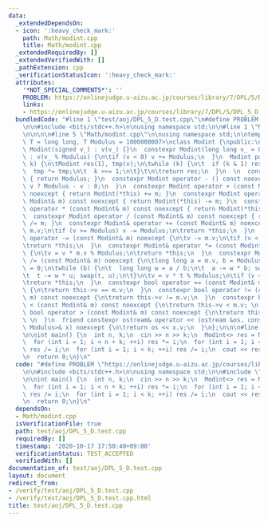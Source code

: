 ```yaml
---
data:
  _extendedDependsOn:
  - icon: ':heavy_check_mark:'
    path: Math/modint.cpp
    title: Math/modint.cpp
  _extendedRequiredBy: []
  _extendedVerifiedWith: []
  _pathExtension: cpp
  _verificationStatusIcon: ':heavy_check_mark:'
  attributes:
    '*NOT_SPECIAL_COMMENTS*': ''
    PROBLEM: https://onlinejudge.u-aizu.ac.jp/courses/library/7/DPL/5/DPL_5_D
    links:
    - https://onlinejudge.u-aizu.ac.jp/courses/library/7/DPL/5/DPL_5_D
  bundledCode: "#line 1 \"test/aoj/DPL_5_D.test.cpp\"\n#define PROBLEM \"https://onlinejudge.u-aizu.ac.jp/courses/library/7/DPL/5/DPL_5_D\"\
    \n\n#include <bits/stdc++.h>\n\nusing namespace std;\n\n#line 1 \"Math/modint.cpp\"\
    \n\n\n\n#line 5 \"Math/modint.cpp\"\n\nusing namespace std;\n\ntemplate<typename\
    \ T = long long, T Modulus = 1000000007>\nclass Modint {\npublic:\n  T v;\n  constexpr\
    \ Modint(signed v_) : v(v_) {}\n  constexpr Modint(long long v_ = 0) noexcept\
    \ : v(v_ % Modulus) {\n\tif (v < 0) v += Modulus;\n  }\n  Modint pow (long long\
    \ k) {\n\tModint res(1), tmp(v);\n\twhile (k) {\n\t  if (k & 1) res *= tmp;\n\t\
    \  tmp *= tmp;\n\t  k >>= 1;\n\t}\t\n\treturn res;\n  }\n  \n  constexpr int getMod()\
    \ { return Modulus; }\n  constexpr Modint operator - () const noexcept {\n\treturn\
    \ v ? Modulus - v : 0;\n  }\n  constexpr Modint operator + (const Modint& m) const\
    \ noexcept { return Modint(*this) += m; }\n  constexpr Modint operator - (const\
    \ Modint& m) const noexcept { return Modint(*this) -= m; }\n  constexpr Modint\
    \ operator * (const Modint& m) const noexcept { return Modint(*this) *= m; }\n\
    \  constexpr Modint operator / (const Modint& m) const noexcept { return Modint(*this)\
    \ /= m; }\n  constexpr Modint& operator += (const Modint& m) noexcept {\n\tv +=\
    \ m.v;\n\tif (v >= Modulus) v -= Modulus;\n\treturn *this;\n  }\n  constexpr Modint&\
    \ operator -= (const Modint& m) noexcept {\n\tv -= m.v;\n\tif (v < 0) v += Modulus;\n\
    \treturn *this;\n  }\n  constexpr Modint& operator *= (const Modint& m) noexcept\
    \ {\n\tv = v * m.v % Modulus;\n\treturn *this;\n  }\n  constexpr Modint& operator\
    \ /= (const Modint& m) noexcept {\n\tlong long a = m.v, b = Modulus, t = 1, u\
    \ = 0;\n\twhile (b) {\n\t  long long w = a / b;\n\t  a -= w * b; swap(a, b);\n\
    \t  t -= w * u; swap(t, u);\n\t}\n\tv = v * t % Modulus;\n\tif (v < 0) v += Modulus;\n\
    \treturn *this;\n  }\n  constexpr bool operator == (const Modint& m) const noexcept\
    \ {\n\treturn this->v == m.v;\n  }\n  constexpr bool operator != (const Modint&\
    \ m) const noexcept {\n\treturn this->v != m.v;\n  }\n  constexpr bool operator\
    \ < (const Modint& m) const noexcept {\n\treturn this->v < m.v; \n  }\n  constexpr\
    \ bool operator > (const Modint& m) const noexcept {\n\treturn this->v > m.v;\
    \ \n  }\n  friend constexpr ostream& operator << (ostream &os, const Modint<T,\
    \ Modulus>& x) noexcept {\n\treturn os << x.v;\n  }\n};\n\n\n#line 8 \"test/aoj/DPL_5_D.test.cpp\"\
    \n\nint main() {\n  int n, k;\n  cin >> n >> k;\n  Modint<> res = Modint<>(1);\n\
    \  for (int i = 1; i < n + k; ++i) res *= i;\n  for (int i = 1; i < n + 1; ++i)\
    \ res /= i;\n  for (int i = 1; i < k; ++i) res /= i;\n  cout << res << endl;\n\
    \n  return 0;\n}\n"
  code: "#define PROBLEM \"https://onlinejudge.u-aizu.ac.jp/courses/library/7/DPL/5/DPL_5_D\"\
    \n\n#include <bits/stdc++.h>\n\nusing namespace std;\n\n#include \"../../Math/modint.cpp\"\
    \n\nint main() {\n  int n, k;\n  cin >> n >> k;\n  Modint<> res = Modint<>(1);\n\
    \  for (int i = 1; i < n + k; ++i) res *= i;\n  for (int i = 1; i < n + 1; ++i)\
    \ res /= i;\n  for (int i = 1; i < k; ++i) res /= i;\n  cout << res << endl;\n\
    \n  return 0;\n}\n"
  dependsOn:
  - Math/modint.cpp
  isVerificationFile: true
  path: test/aoj/DPL_5_D.test.cpp
  requiredBy: []
  timestamp: '2020-10-17 17:50:40+09:00'
  verificationStatus: TEST_ACCEPTED
  verifiedWith: []
documentation_of: test/aoj/DPL_5_D.test.cpp
layout: document
redirect_from:
- /verify/test/aoj/DPL_5_D.test.cpp
- /verify/test/aoj/DPL_5_D.test.cpp.html
title: test/aoj/DPL_5_D.test.cpp
---
```

